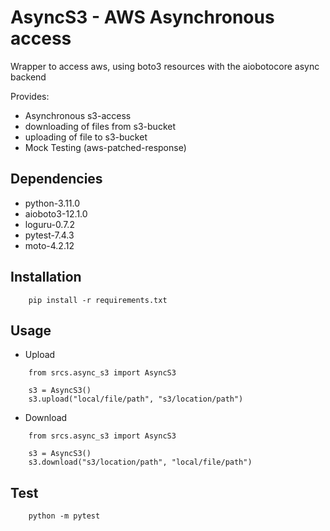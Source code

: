 # AsyncS3 - AWS Asynchronous access 
Wrapper to access aws, using boto3 resources with the aiobotocore async backend 

Provides:
 * Asynchronous s3-access
 * downloading of files from s3-bucket
 * uploading of file to s3-bucket
 * Mock Testing (aws-patched-response)

## Dependencies
 * python-3.11.0
 * aioboto3-12.1.0
 * loguru-0.7.2
 * pytest-7.4.3
 * moto-4.2.12

## Installation
```
    pip install -r requirements.txt
```

## Usage
- Upload
```
    from srcs.async_s3 import AsyncS3

    s3 = AsyncS3()
    s3.upload("local/file/path", "s3/location/path")
```
- Download
```
    from srcs.async_s3 import AsyncS3

    s3 = AsyncS3()
    s3.download("s3/location/path", "local/file/path")
```

## Test
```
    python -m pytest
```

